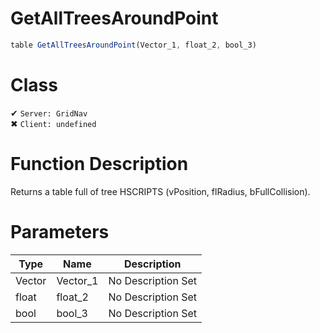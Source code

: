 # GetAllTreesAroundPoint
```js
table GetAllTreesAroundPoint(Vector_1, float_2, bool_3)
```
# Class
✔ `Server: GridNav`  
✖ `Client: undefined`  

# Function Description
Returns a table full of tree HSCRIPTS (vPosition, flRadius, bFullCollision).
# Parameters
Type|Name|Description
--|--|--
Vector|Vector_1|No Description Set
float|float_2|No Description Set
bool|bool_3|No Description Set
